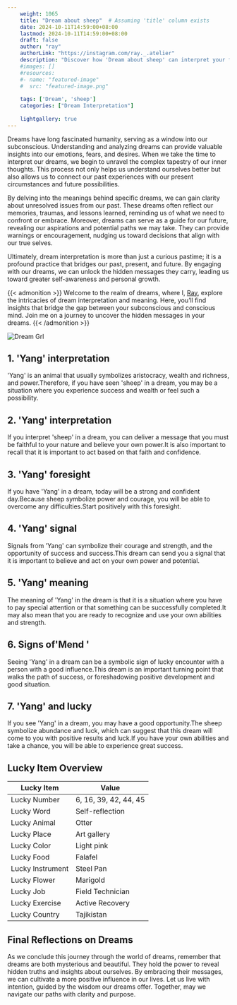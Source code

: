 ```yaml
---
    weight: 1065
    title: "Dream about sheep"  # Assuming 'title' column exists
    date: 2024-10-11T14:59:00+08:00
    lastmod: 2024-10-11T14:59:00+08:00
    draft: false
    author: "ray"
    authorLink: "https://instagram.com/ray._.atelier"
    description: "Discover how 'Dream about sheep' can interpret your future and uncover its significant meanings in your life."
    #images: []
    #resources:
    #- name: "featured-image"
    #  src: "featured-image.png"
    
    tags: ['Dream', 'sheep']
    categories: ["Dream Interpretation"]
    
    lightgallery: true
---
```

    
Dreams have long fascinated humanity, serving as a window into our subconscious. Understanding and analyzing dreams can provide valuable insights into our emotions, fears, and desires. When we take the time to interpret our dreams, we begin to unravel the complex tapestry of our inner thoughts. This process not only helps us understand ourselves better but also allows us to connect our past experiences with our present circumstances and future possibilities.

By delving into the meanings behind specific dreams, we can gain clarity about unresolved issues from our past. These dreams often reflect our memories, traumas, and lessons learned, reminding us of what we need to confront or embrace. Moreover, dreams can serve as a guide for our future, revealing our aspirations and potential paths we may take. They can provide warnings or encouragement, nudging us toward decisions that align with our true selves.

Ultimately, dream interpretation is more than just a curious pastime; it is a profound practice that bridges our past, present, and future. By engaging with our dreams, we can unlock the hidden messages they carry, leading us toward greater self-awareness and personal growth.

{{< admonition >}}
Welcome to the realm of dreams, where I, [Ray](https://instagram.com/ray._.atelier), explore the intricacies of dream interpretation and meaning. Here, you’ll find insights that bridge the gap between your subconscious and conscious mind. Join me on a journey to uncover the hidden messages in your dreams.
{{< /admonition >}}

![Dream Grl](https://cdn.pixabay.com/photo/2017/11/02/03/35/gothic-2910057_1280.jpg "Dream Grl")

## 1. 'Yang' interpretation
'Yang' is an animal that usually symbolizes aristocracy, wealth and richness, and power.Therefore, if you have seen 'sheep' in a dream, you may be a situation where you experience success and wealth or feel such a possibility.

## 2. 'Yang' interpretation
If you interpret 'sheep' in a dream, you can deliver a message that you must be faithful to your nature and believe your own power.It is also important to recall that it is important to act based on that faith and confidence.

## 3. 'Yang' foresight
If you have 'Yang' in a dream, today will be a strong and confident day.Because sheep symbolize power and courage, you will be able to overcome any difficulties.Start positively with this foresight.

## 4. 'Yang' signal
Signals from 'Yang' can symbolize their courage and strength, and the opportunity of success and success.This dream can send you a signal that it is important to believe and act on your own power and potential.

## 5. 'Yang' meaning
The meaning of 'Yang' in the dream is that it is a situation where you have to pay special attention or that something can be successfully completed.It may also mean that you are ready to recognize and use your own abilities and strength.

## 6. Signs of'Mend '
Seeing 'Yang' in a dream can be a symbolic sign of lucky encounter with a person with a good influence.This dream is an important turning point that walks the path of success, or foreshadowing positive development and good situation.

## 7. 'Yang' and lucky
If you see 'Yang' in a dream, you may have a good opportunity.The sheep symbolize abundance and luck, which can suggest that this dream will come to you with positive results and luck.If you have your own abilities and take a chance, you will be able to experience great success.

## Lucky Item Overview
| Lucky Item          | Value              |
|---------------|--------------------|
| Lucky Number        | 6, 16, 39, 42, 44, 45  |
| Lucky Word          | Self-reflection |
| Lucky Animal        | Otter |
| Lucky Place         | Art gallery     |
| Lucky Color         | Light pink     |
| Lucky Food          | Falafel      |
| Lucky Instrument    | Steel Pan |
| Lucky Flower        | Marigold    |
| Lucky Job           | Field Technician       |
| Lucky Exercise      | Active Recovery  |
| Lucky Country       | Tajikistan    |


##  Final Reflections on Dreams

As we conclude this journey through the world of dreams, remember that dreams are both mysterious and beautiful. They hold the power to reveal hidden truths and insights about ourselves. By embracing their messages, we can cultivate a more positive influence in our lives. Let us live with intention, guided by the wisdom our dreams offer. Together, may we navigate our paths with clarity and purpose.
